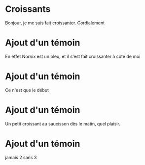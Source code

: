 # Croissants
Bonjour, je me suis fait croissanter. Cordialement

# Ajout d'un témoin
En effet Nornix est un bleu, et il s'est fait croissanter à côté de moi

# Ajout d'un témoin
Ce n'est que le début

# Ajout d'un témoin
Un petit croissant au saucisson dès le matin, quel plaisir.

# Ajout d'un témoin
jamais 2 sans 3 
